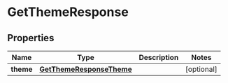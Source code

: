 

# GetThemeResponse


## Properties

| Name | Type | Description | Notes |
|------------ | ------------- | ------------- | -------------|
|**theme** | [**GetThemeResponseTheme**](GetThemeResponseTheme.md) |  |  [optional] |



